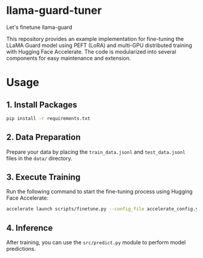 # llama-guard-tuner
Let's finetune llama-guard

This repository provides an example implementation for fine-tuning the LLaMA Guard model using PEFT (LoRA) and multi-GPU distributed training with Hugging Face Accelerate. The code is modularized into several components for easy maintenance and extension.

# Usage

## 1. Install Packages
```bash
pip install -r requirements.txt
```

## 2. Data Preparation
Prepare your data by placing the `train_data.jsonl` and `test_data.jsonl` files in the `data/` directory.

## 3. Execute Training
Run the following command to start the fine-tuning process using Hugging Face Accelerate:
```bash
accelerate launch scripts/finetune.py --config_file accelerate_config.yaml
```

## 4. Inference
After training, you can use the `src/predict.py` module to perform model predictions.
